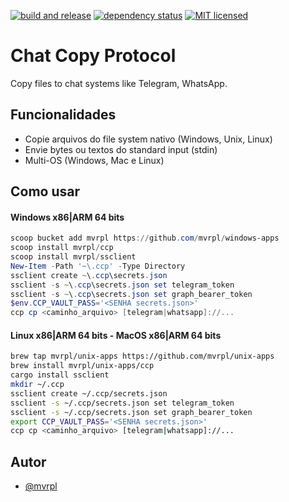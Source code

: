 [![build and release](https://github.com/mvrpl/ccp/actions/workflows/builds.yaml/badge.svg)](https://github.com/mvrpl/ccp/actions/workflows/builds.yaml)
[![dependency status](https://deps.rs/repo/github/mvrpl/ccp/status.svg)](https://deps.rs/repo/github/mvrpl/ccp)
[![MIT licensed][gnu-badge]][gnu-url]

[gnu-badge]: https://img.shields.io/badge/license-GNU3.0-blue.svg
[gnu-url]: https://github.com/mvrpl/ccp/blob/master/LICENSE

# Chat Copy Protocol

Copy files to chat systems like Telegram, WhatsApp.

## Funcionalidades

- Copie arquivos do file system nativo (Windows, Unix, Linux)
- Envie bytes ou textos do standard input (stdin)
- Multi-OS (Windows, Mac e Linux)


## Como usar

#### Windows x86|ARM 64 bits

```powershell
scoop bucket add mvrpl https://github.com/mvrpl/windows-apps
scoop install mvrpl/ccp
scoop install mvrpl/ssclient
New-Item -Path '~\.ccp' -Type Directory
ssclient create ~\.ccp\secrets.json
ssclient -s ~\.ccp\secrets.json set telegram_token
ssclient -s ~\.ccp\secrets.json set graph_bearer_token
$env.CCP_VAULT_PASS='<SENHA secrets.json>'
ccp cp <caminho_arquivo> [telegram|whatsapp]://...
```

#### Linux x86|ARM 64 bits - MacOS x86|ARM 64 bits

```bash
brew tap mvrpl/unix-apps https://github.com/mvrpl/unix-apps
brew install mvrpl/unix-apps/ccp
cargo install ssclient
mkdir ~/.ccp
ssclient create ~/.ccp/secrets.json
ssclient -s ~/.ccp/secrets.json set telegram_token
ssclient -s ~/.ccp/secrets.json set graph_bearer_token
export CCP_VAULT_PASS='<SENHA secrets.json>'
ccp cp <caminho_arquivo> [telegram|whatsapp]://...
```
## Autor

- [@mvrpl](https://www.github.com/mvrpl)

